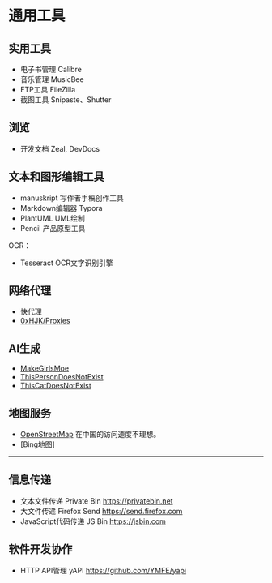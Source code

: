# 通用工具

## 实用工具

- 电子书管理 Calibre
- 音乐管理 MusicBee
- FTP工具 FileZilla
- 截图工具 Snipaste、Shutter

## 浏览

- 开发文档 Zeal, DevDocs

## 文本和图形编辑工具

- manuskript 写作者手稿创作工具
- Markdown编辑器 Typora
- PlantUML UML绘制
- Pencil 产品原型工具

OCR：

- Tesseract OCR文字识别引擎

## 网络代理

- [快代理](https://www.kuaidaili.com/)
- [0xHJK/Proxies](https://github.com/0xHJK/Proxies)

## AI生成

- [MakeGirlsMoe](https://make.girls.moe/)
- [ThisPersonDoesNotExist](https://thispersondoesnotexist.com/)
- [ThisCatDoesNotExist](https://thiscatdoesnotexist.com/)

## 地图服务

- [OpenStreetMap](https://www.openstreetmap.org/) 在中国的访问速度不理想。
- [Bing地图]

---

## 信息传递

- 文本文件传递 Private Bin <https://privatebin.net>
- 大文件传递 Firefox Send <https://send.firefox.com>
- JavaScript代码传递 JS Bin <https://jsbin.com>

## 软件开发协作

- HTTP API管理 yAPI <https://github.com/YMFE/yapi>
